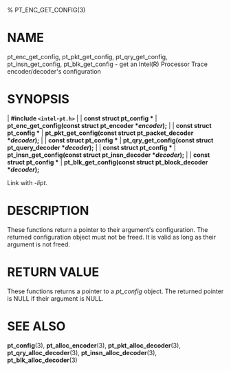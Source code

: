 % PT_ENC_GET_CONFIG(3)

<!---
 ! Copyright (c) 2015-2018, Intel Corporation
 !
 ! Redistribution and use in source and binary forms, with or without
 ! modification, are permitted provided that the following conditions are met:
 !
 !  * Redistributions of source code must retain the above copyright notice,
 !    this list of conditions and the following disclaimer.
 !  * Redistributions in binary form must reproduce the above copyright notice,
 !    this list of conditions and the following disclaimer in the documentation
 !    and/or other materials provided with the distribution.
 !  * Neither the name of Intel Corporation nor the names of its contributors
 !    may be used to endorse or promote products derived from this software
 !    without specific prior written permission.
 !
 ! THIS SOFTWARE IS PROVIDED BY THE COPYRIGHT HOLDERS AND CONTRIBUTORS "AS IS"
 ! AND ANY EXPRESS OR IMPLIED WARRANTIES, INCLUDING, BUT NOT LIMITED TO, THE
 ! IMPLIED WARRANTIES OF MERCHANTABILITY AND FITNESS FOR A PARTICULAR PURPOSE
 ! ARE DISCLAIMED. IN NO EVENT SHALL THE COPYRIGHT OWNER OR CONTRIBUTORS BE
 ! LIABLE FOR ANY DIRECT, INDIRECT, INCIDENTAL, SPECIAL, EXEMPLARY, OR
 ! CONSEQUENTIAL DAMAGES (INCLUDING, BUT NOT LIMITED TO, PROCUREMENT OF
 ! SUBSTITUTE GOODS OR SERVICES; LOSS OF USE, DATA, OR PROFITS; OR BUSINESS
 ! INTERRUPTION) HOWEVER CAUSED AND ON ANY THEORY OF LIABILITY, WHETHER IN
 ! CONTRACT, STRICT LIABILITY, OR TORT (INCLUDING NEGLIGENCE OR OTHERWISE)
 ! ARISING IN ANY WAY OUT OF THE USE OF THIS SOFTWARE, EVEN IF ADVISED OF THE
 ! POSSIBILITY OF SUCH DAMAGE.
 !-->

# NAME

pt_enc_get_config, pt_pkt_get_config, pt_qry_get_config, pt_insn_get_config,
pt_blk_get_config - get an Intel(R) Processor Trace encoder/decoder's
configuration


# SYNOPSIS

| **\#include `<intel-pt.h>`**
|
| **const struct pt_config \***
| **pt_enc_get_config(const struct pt_encoder \**encoder*);**
|
| **const struct pt_config \***
| **pt_pkt_get_config(const struct pt_packet_decoder \**decoder*);**
|
| **const struct pt_config \***
| **pt_qry_get_config(const struct pt_query_decoder \**decoder*);**
|
| **const struct pt_config \***
| **pt_insn_get_config(const struct pt_insn_decoder \**decoder*);**
|
| **const struct pt_config \***
| **pt_blk_get_config(const struct pt_block_decoder \**decoder*);**

Link with *-lipt*.


# DESCRIPTION

These functions return a pointer to their argument's configuration.  The
returned configuration object must not be freed.  It is valid as long as their
argument is not freed.


# RETURN VALUE

These functions returns a pointer to a *pt_config* object.  The returned pointer
is NULL if their argument is NULL.


# SEE ALSO

**pt_config**(3), **pt_alloc_encoder**(3), **pt_pkt_alloc_decoder**(3),
**pt_qry_alloc_decoder**(3), **pt_insn_alloc_decoder**(3),
**pt_blk_alloc_decoder**(3)
